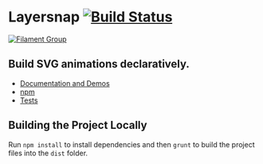 # Layersnap [![Build Status](https://img.shields.io/travis/filamentgroup/layersnap/master.svg)](https://travis-ci.org/filamentgroup/layersnap)

[![Filament Group](http://filamentgroup.com/images/fg-logo-positive-sm-crop.png) ](http://www.filamentgroup.com/)

## Build SVG animations declaratively.

* [Documentation and Demos](http://filamentgroup.github.io/layersnap/demo/)
* [npm](https://www.npmjs.com/package/layersnap)
* [Tests](http://filamentgroup.github.io/layersnap/test/)

## Building the Project Locally

Run `npm install` to install dependencies and then `grunt` to build the project files into the `dist` folder.
